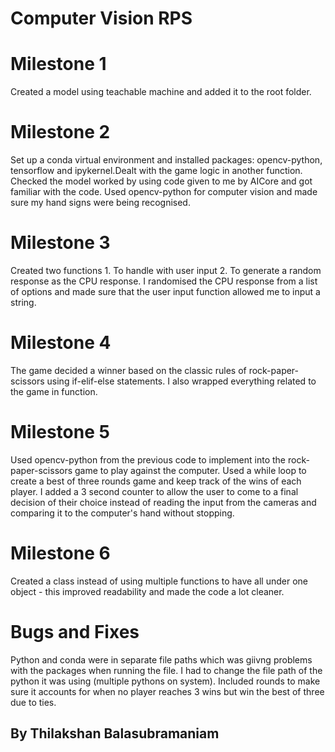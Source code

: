 # Computer Vision RPS

# Milestone 1
Created a model using teachable machine and added it to the root folder.

# Milestone 2
Set up a conda virtual environment and installed packages: opencv-python, tensorflow and ipykernel.Dealt with the game logic in another function. Checked the model worked by using code given to me by AICore and got familiar with the code. Used opencv-python for computer vision and made sure my hand signs were being recognised. 

# Milestone 3
Created two functions 1. To handle with user input 2. To generate a random response as the CPU response. I randomised the CPU response from a list of options and made sure that the user input function allowed me to input a string. 

# Milestone 4
The game decided a winner based on the classic rules of rock-paper-scissors using if-elif-else statements. I also wrapped everything related to the game in function. 

# Milestone 5
Used opencv-python from the previous code to implement into the rock-paper-scissors game to play against the computer. Used a while loop to create a best of three rounds game and keep track of the wins of each player. I added a 3 second counter to allow the user to come to a final decision of their choice instead of reading the input from the cameras and comparing it to the computer's hand without stopping.

# Milestone 6
Created a class instead of using multiple functions to have all under one object - this improved readability and made the code a lot cleaner.

# Bugs and Fixes
Python and conda were in separate file paths which was giivng problems with the packages when running the file. I had to change the file path of the python it was using (multiple pythons on system).
Included rounds to make sure it accounts for when no player reaches 3 wins but win the best of three due to ties.

## By Thilakshan Balasubramaniam